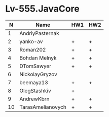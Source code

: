 # Lv-555.JavaCore

N|Name| HW1 | HW2
--|--|--|--
1|AndriyPasternak | | 
2|yanko-av| + | +
3|Roman202| + | +
4|Bohdan Melnyk |+|+
5|DTomSawyer|+|+
6|NickolayGryzov| | 
7|beemaya13|+ | +
8|OlegStashkiv|+ |
9|AndrewKbrn|+|+
10|TarasAmelianovych|+|+
